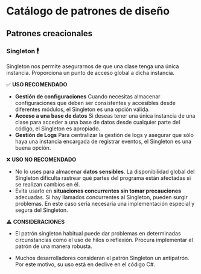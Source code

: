 # Catálogo de patrones de diseño

## Patrones creacionales

### Singleton 🕴️
Singleton nos permite asegurarnos de que una clase tenga una única instancia. Proporciona un punto de acceso global a dicha instancia.

✅ **USO RECOMENDADO**
- **Gestión de configuraciones**
  Cuando necesitas almacenar configuraciones que deben ser consistentes y accesibles desde diferentes módulos, el Singleton es una opción válida.
- **Acceso a una base de datos**
  Si deseas tener una única instancia de una clase para acceder a una base de datos desde cualquier parte del código, el Singleton es apropiado.
- **Gestión de Logs**
  Para centralizar la gestión de logs y asegurar que sólo haya una instancia encargada de registrar eventos, el Singleton es una buena opción.

❌ **USO NO RECOMENDADO**
- No lo uses para almacenar **datos sensibles**. 
  La disponibilidad global del Singleton dificulta rastrear qué partes del programa están afectadas si se realizan cambios en él.
- Evita usarlo en **situaciones concurrentes sin tomar precauciones** adecuadas. Si hay llamados concurrentes al Singleton, pueden surgir problemas. En este caso sería necesaria una implementación especial y segura del Singleton.


⚠️ **CONSIDERACIONES**
 
 - El patrón singleton habitual puede dar problemas en determinadas circunstancias como el uso de hilos o reflexión. Procura implementar el patrón de una manera robusta.

- Muchos desarrolladores consideran el patrón Singleton un antipatrón. Por este motivo, su uso está en declive en el código C#.